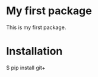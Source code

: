 # My first package

This is my first package.

# Installation
$ pip install git+<specify the URL of your package here>
